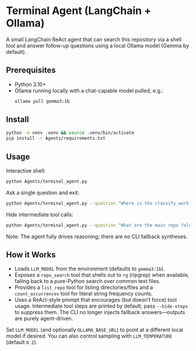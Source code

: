 # Terminal Agent (LangChain + Ollama)

A small LangChain ReAct agent that can search this repository via a shell tool and answer follow-up questions using a local Ollama model (Gemma by default).

## Prerequisites

- Python 3.10+
- Ollama running locally with a chat-capable model pulled, e.g.:
  ```bash
  ollama pull gemma3:1b
  ```

## Install

```bash
python -m venv .venv && source .venv/bin/activate
pip install -r Agents/requirements.txt
```

## Usage

Interactive shell:

```bash
python Agents/terminal_agent.py
```

Ask a single question and exit:

```bash
python Agents/terminal_agent.py --question "Where is the classify workflow?"
```

Hide intermediate tool calls:

```bash
python Agents/terminal_agent.py --question "What are the main repo folders?" --hide-steps
```

Note: The agent fully drives reasoning; there are no CLI fallback syntheses.

## How it Works

- Loads `LLM_MODEL` from the environment (defaults to `gemma3:1b`).
- Exposes a `repo_search` tool that shells out to `rg` (ripgrep) when available, falling back to a pure-Python search over common text files.
- Provides a `list_repo` tool for listing directories/files and a `count_occurrences` tool for literal string frequency counts.
- Uses a ReAct-style prompt that encourages (but doesn’t force) tool usage. Intermediate tool steps are printed by default; pass `--hide-steps` to suppress them. The CLI no longer injects fallback answers—outputs are purely agent-driven.

Set `LLM_MODEL` (and optionally `OLLAMA_BASE_URL`) to point at a different local model if desired. You can also control sampling with `LLM_TEMPERATURE` (default `0.2`).
